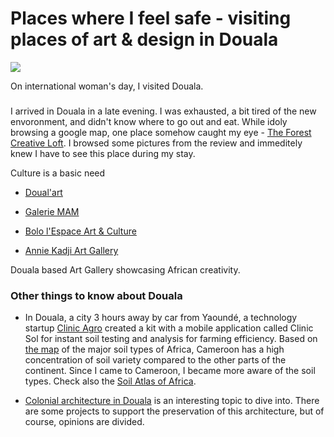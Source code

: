 # Places where I feel safe - visiting places of art & design in Douala

![](douala.jpg)

On international woman's day, I visited Douala.

###

I arrived in Douala in a late evening. I was exhausted, a bit tired of the new envoronment, and didn't know where to go out and eat. While idoly browsing a google map, one place somehow caught my eye - [The Forest Creative Loft](https://www.theforestcreativeloft.com/). I browsed some pictures from the review and immeditely knew I have to see this place during my stay.

Culture is a basic need

- [Doual'art](http://doualart.org/)

- [Galerie MAM](https://www.galeriemamdouala.com/)

- [Bolo l'Espace Art & Culture](https://www.facebook.com/artetcultureBolo/)

- [Annie Kadji Art Gallery](https://www.instagram.com/anniekadjiart/?hl=en)

Douala based Art Gallery showcasing African creativity.

### Other things to know about Douala

- In Douala, a city 3 hours away by car from Yaoundé, a technology startup [Clinic Agro](https://clinicagro.net/) created a kit with a mobile application called Clinic Sol for instant soil testing and analysis for farming efficiency. Based on [the map](https://publications.jrc.ec.europa.eu/repository/handle/JRC91922#:~:text=Soils%20such%20as%20Luvisols%20) of the major soil types of Africa, Cameroon has a high concentration of soil variety compared to the other parts of the continent. Since I came to Cameroon, I became more aware of the soil types. Check also the [Soil Atlas of Africa](https://croplife.org/news/soil-atlas-of-africa/).

- [Colonial architecture in Douala](https://www.researchgate.net/publication/337950721_MEANINGS_AND_SIGNIFICANCE_OF_COLONIAL_ARCHITECTURE_IN_DOUALA_CAMEROON) is an interesting topic to dive into. There are some projects to support the preservation of this architecture, but of course, opinions are divided.
